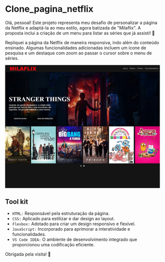 # Clone_pagina_netflix

Olá, pessoal! Este projeto representa meu desafio de personalizar a página da Netflix e adaptá-la ao meu estilo, agora batizada de "Milaflix". 
A proposta inclui a criação de um menu para listar as séries que já assisti! 💟

Repliquei a página da Netflix de maneira responsiva, indo além do conteúdo ensinado. 
Algumas funcionalidades adicionadas incluem um ícone de pesquisa e um destaque com zoom ao passar o cursor sobre o menu de séries.

![Clone_pagina_netflix](PAGINA_NETFLIX/img/milaflix.jpg)

## Tool kit
- ``HTML:`` Responsável pela estruturação da página.
- ``CSS:`` Aplicado para estilizar e dar design ao layout.
- ``Flexbox:`` Adotado para criar um design responsivo e flexível.
- ``JavaScript:`` Incorporado para aprimorar a interatividade e funcionalidades.
- ``VS Code IDEA:`` O ambiente de desenvolvimento integrado que proporcionou uma codificação eficiente.

Obrigada pela visita! 🍿
